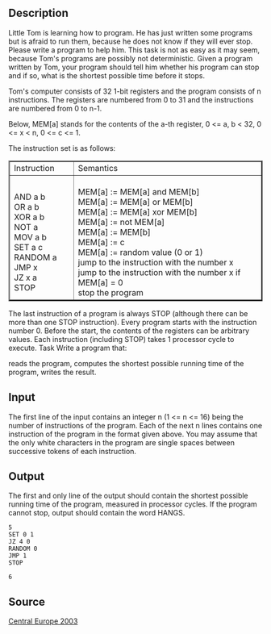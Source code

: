 <h2>Description</h2><p>Little Tom is learning how to program. He has just written some programs but is afraid to run them, because he does not know if they will ever stop. Please write a program to help him. This task is not as easy as it may seem, because Tom's programs are possibly not deterministic. Given a program written by Tom, your program should tell him whether his program can stop and if so, what is the shortest possible time before it stops. 
</p>
Tom's computer consists of 32 1-bit registers and the program consists of n instructions. The registers are numbered from 0 to 31 and the instructions are numbered from 0 to n-1. 

Below, MEM[a] stands for the contents of the a-th register, 0 &lt;= a, b &lt; 32, 0 &lt;= x &lt; n, 0 &lt;= c &lt;= 1. 

The instruction set is as follows: 

<table border="2" cellpadding="8" cellspacing="3"><tbody><tr><td width="110">Instruction</td><td>Semantics</td></tr><tr><td>
<br>AND a b
<br>OR a b
<br>XOR a b
<br>NOT a
<br>MOV a b
<br>SET a c
<br>RANDOM a
<br>JMP x
<br>JZ x a
<br>STOP
<br></td><td>
<br>MEM[a] := MEM[a] and MEM[b] 
<br>MEM[a] := MEM[a] or MEM[b] 
<br>MEM[a] := MEM[a] xor MEM[b]
<br>MEM[a] := not MEM[a]
<br>MEM[a] := MEM[b]
<br>MEM[a] := c
<br>MEM[a] := random value (0 or 1)
<br>jump to the instruction with the number x
<br>jump to the instruction with the number x if MEM[a] = 0
<br>stop the program
<br></td></tr></tbody></table><p>
</p>The last instruction of a program is always STOP (although there can be more than one STOP instruction). Every program starts with the instruction number 0. Before the start, the contents of the registers can be arbitrary values. Each instruction (including STOP) takes 1 processor cycle to execute. 
Task
Write a program that:

reads the program, 
computes the shortest possible running time of the program, 
writes the result. 
<h2>Input</h2><p>The first line of the input contains an integer n (1 &lt;= n &lt;= 16) being the number of instructions of the program. Each of the next n lines contains one instruction of the program in the format given above. You may assume that the only white characters in the program are single spaces between successive tokens of each instruction. </p><h2>Output</h2><p>The first and only line of the output should contain the shortest possible running time of the program, measured in processor cycles. If the program cannot stop, output should contain the word HANGS. </p><pre><code class="language-input1">5
SET 0 1
JZ 4 0
RANDOM 0
JMP 1
STOP
</code></pre><pre><code class="language-output1">6
</code></pre><h2>Source</h2><a href="searchproblem?field=source&amp;key=Central+Europe+2003">Central Europe 2003</a>